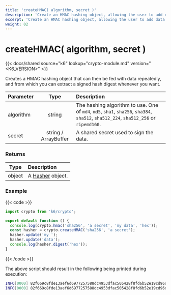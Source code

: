 ```yaml
---
title: 'createHMAC( algorithm, secret )'
description: 'Create an HMAC hashing object, allowing the user to add data to hash multiple times, and extract hash digests along the way.'
excerpt: 'Create an HMAC hashing object, allowing the user to add data to hash multiple times, and extract hash digests along the way.'
weight: 02
---
```


# createHMAC( algorithm, secret )

{{< docs/shared source="k6" lookup="crypto-module.md" version="<K6_VERSION>" >}}

Creates a HMAC hashing object that can then be fed with data repeatedly, and from which you can extract a signed hash digest whenever you want.

| Parameter |         Type         | Description                                                                                                                         |
| --------- | :------------------: | :---------------------------------------------------------------------------------------------------------------------------------- |
| algorithm |        string        | The hashing algorithm to use. One of `md4`, `md5`, `sha1`, `sha256`, `sha384`, `sha512`, `sha512_224`, `sha512_256` or `ripemd160`. |
| secret    | string / ArrayBuffer | A shared secret used to sign the data.                                                                                              |

### Returns

| Type   | Description                                                                  |
| ------ | :--------------------------------------------------------------------------- |
| object | A [Hasher](https://grafana.com/docs/k6/<K6_VERSION>/javascript-api/k6-crypto/hasher) object. |

### Example

{{< code >}}

```javascript
import crypto from 'k6/crypto';

export default function () {
  console.log(crypto.hmac('sha256', 'a secret', 'my data', 'hex'));
  const hasher = crypto.createHMAC('sha256', 'a secret');
  hasher.update('my ');
  hasher.update('data');
  console.log(hasher.digest('hex'));
}
```

{{< /code >}}

The above script should result in the following being printed during execution:

```bash
INFO[0000] 82f669c8fde13aef6d6977257588dc4953dfac505428f8fd6b52e19cd96d7ea5
INFO[0000] 82f669c8fde13aef6d6977257588dc4953dfac505428f8fd6b52e19cd96d7ea5
```

